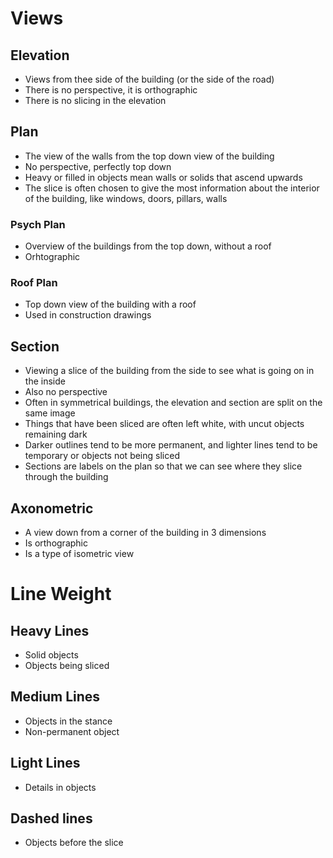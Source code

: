 # Views
## Elevation
- Views from thee side of the building (or the side of the road)
- There is no perspective, it is orthographic
- There is no slicing in the elevation

## Plan
- The view of the walls from the top down view of the building
- No perspective, perfectly top down
- Heavy or filled in objects mean walls or solids that ascend upwards
- The slice is often chosen to give the most information about the interior of the building, like windows, doors, pillars, walls

### Psych Plan
- Overview of the buildings from the top down, without a roof
- Orhtographic

### Roof Plan
- Top down view of the building with a roof
- Used in construction drawings

## Section
- Viewing a slice of the building from the side to see what is going on in the inside
- Also no perspective
- Often in symmetrical buildings, the elevation and section are split on the same image
- Things that have been sliced are often left white, with uncut objects remaining dark
- Darker outlines tend to be more permanent, and lighter lines tend to be temporary or objects not being sliced
- Sections are labels on the plan so that we can see where they slice through the building

## Axonometric
- A view down from a corner of the building in 3 dimensions
- Is orthographic
- Is a type of isometric view

# Line Weight
## Heavy Lines
- Solid objects
- Objects being sliced

## Medium Lines
- Objects in the stance
- Non-permanent object

## Light Lines
- Details in objects

## Dashed lines
- Objects before the slice